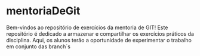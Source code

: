 # mentoriaDeGit
Bem-vindos ao repositório de exercícios da mentoria de GIT!  Este repositório é dedicado a armazenar e compartilhar os exercícios práticos da disciplina. Aqui, os alunos terão a oportunidade de experimentar o trabalho em conjunto das branch´s
